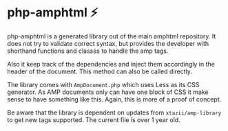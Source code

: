 # php-amphtml ⚡

php-amphtml is a generated library out of the main amphtml repository.
It does not try to validate correct syntax, but provides the developer
with shorthand functions and classes to handle the amp tags.

Also it keep track of the dependencies and inject them accordingly in the
header of the document. This method can also be called directly.

The library comes with `AmpDocument.php` which uses Less as
its CSS generator. As AMP documents only can have one block of CSS it make
sense to have something like this. Again, this is more of a proof of
concept.

Be aware that the library is dependent on updates from
`xtazii/amp-library` to get new tags supported. The current file is over
1 year old.